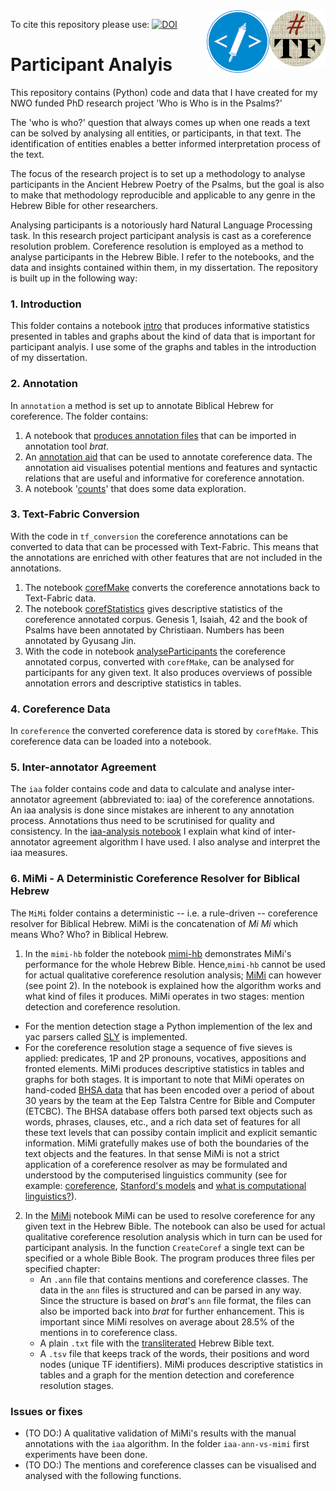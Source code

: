 <img align="right" src="images/tf-small.png" width="90"/>
<img align="right" src="images/etcbc.png" width="100"/>

To cite this repository please use: [![DOI](https://zenodo.org/badge/106433812.svg)](https://zenodo.org/badge/latestdoi/106433812)

# Participant Analyis 

This repository contains (Python) code and data that I have created for my NWO funded PhD research project 'Who is Who is in the Psalms?'

The 'who is who?' question that always comes up when one reads a text can be solved by analysing all entities, or participants, in that text. The identification of entities enables a better informed interpretation process of the text.  

The focus of the research project is to set up a methodology to analyse participants in the Ancient Hebrew Poetry of the Psalms, but the goal is also to make that methodology reproducible and applicable to any genre in the Hebrew Bible for other researchers. 

Analysing participants is a notoriously hard Natural Language Processing task. In this research project participant analysis is cast as a coreference resolution problem. Coreference resolution is employed as a method to analyse participants in the Hebrew Bible. I refer to the notebooks, and the data and insights contained within them, in my dissertation. The repository is built up in the following way:

### 1. Introduction
This folder contains a notebook [intro](https://github.com/cmerwich/participant-analysis/blob/master/introduction/intro.ipynb) that produces informative statistics presented in tables and graphs about the kind of data that is important for participant analyis. I use some of the graphs and tables in the introduction of my dissertation. 

### 2. Annotation 
In `annotation` a method is set up to annotate Biblical Hebrew for coreference. The folder contains: 
1. A notebook that [produces annotation files](https://github.com/cmerwich/participant-analysis/blob/master/annotation/1.file_preparation_for_annotation.ipynb) that can be imported in annotation tool *brat*.
2. An [annotation aid](https://github.com/cmerwich/participant-analysis/blob/master/annotation/2.annotation_aid.ipynb) that can be used to annotate coreference data. The annotation aid visualises potential mentions and features and syntactic relations that are useful and informative for coreference annotation. 
3. A notebook '[counts](https://github.com/cmerwich/participant-analysis/blob/master/annotation/3.counts.ipynb)' that does some data exploration. 

### 3. Text-Fabric Conversion
With the code in `tf_conversion` the coreference annotations can be converted to data that can be processed with Text-Fabric. This means that the annotations are enriched with other features that are not included in the annotations. 
1. The notebook [corefMake](https://github.com/cmerwich/participant-analysis/blob/master/tf_conversion/corefMake.ipynb) converts the coreference annotations back to Text-Fabric data. 
2. The notebook [corefStatistics](https://github.com/cmerwich/participant-analysis/blob/master/tf_conversion/corefStatistics.ipynb) gives descriptive statistics of the coreference annotated corpus. Genesis 1, Isaiah, 42 and the book of Psalms have been annotated by Christiaan. Numbers has been annotated by Gyusang Jin. 
3. With the code in notebook [analyseParticipants](https://github.com/cmerwich/participant-analysis/blob/master/tf_conversion/analyseParticipants.ipynb) the coreference annotated corpus, converted with `corefMake`, can be analysed for participants for any given text. It also produces overviews of possible annotation errors and descriptive statistics in tables. 

### 4. Coreference Data
In `coreference` the converted coreference data is stored by `corefMake`. This coreference data can be loaded into a notebook. 

### 5. Inter-annotator Agreement
The `iaa` folder contains code and data to calculate and analyse inter-annotator agreement (abbreviated to: iaa) of the coreference annotations. An iaa analysis is done since mistakes are inherent to any annotation process. Annotations thus need to be scrutinised for quality and consistency. In the [iaa-analysis notebook](https://nbviewer.jupyter.org/github/cmerwich/participant-analysis/blob/master/iaa/iaa-analysis.ipynb) I explain what kind of inter-annotator agreement algorithm I have used. I also analyse and interpret the iaa measures. 

### 6. MiMi - A Deterministic Coreference Resolver for Biblical Hebrew
The `MiMi` folder contains a deterministic -- i.e. a rule-driven -- coreference resolver for Biblical Hebrew. MiMi is the concatenation of *Mi* *Mi* which means Who? Who? in Biblical Hebrew.  

1. In the `mimi-hb` folder the notebook [mimi-hb](https://github.com/cmerwich/participant-analysis/blob/master/mimi/mimi-hb/mimi-hb.ipynb) demonstrates MiMi's performance for the whole Hebrew Bible. Hence,`mimi-hb` cannot be used for actual qualitative coreference resolution analysis; [MiMi](https://github.com/cmerwich/participant-analysis/blob/master/mimi/MiMi.ipynb) can however (see point 2). In the notebook is explained how the algorithm works and what kind of files it produces. MiMi operates in two stages: mention detection and coreference resolution. 
* For the mention detection stage a Python implemention of the lex and yac parsers called [SLY](https://sly.readthedocs.io/en/latest/index.html) is implemented. 
* For the coreference resolution stage a sequence of five sieves is applied: predicates, 1P and 2P pronouns, vocatives, appositions and fronted elements. 
MiMi produces descriptive statistics in tables and graphs for both stages. It is important to note that MiMi operates on hand-coded [BHSA data](https://etcbc.github.io/bhsa/) that has been encoded over a period of about 30 years by the team at the Eep Talstra Centre for Bible and Computer (ETCBC). The BHSA database offers both parsed text objects such as words, phrases, clauses, etc., and a rich data set of features for all these text levels that can possiby contain implicit and explicit semantic information. MiMi gratefully makes use of both the boundaries of the text objects and the features. In that sense MiMi is not a strict application of a coreference resolver as may be formulated and understood by the computerised linguistics community (see for example: [coreference](https://en.wikipedia.org/wiki/Coreference), [Stanford's models](https://stanfordnlp.github.io/CoreNLP/coref.html) and [what is computational linguistics?](https://www.aclweb.org/portal/what-is-cl)). 

2. In the [MiMi](https://github.com/cmerwich/participant-analysis/blob/master/mimi/MiMi.ipynb) notebook MiMi can be used to resolve coreference for any given text in the Hebrew Bible. The notebook can also be used for actual qualitative coreference resolution analysis which in turn can be used for participant analysis. In the function `CreateCoref` a single text can be specified or a whole Bible Book. The program produces three files per specified chapter:
    * An `.ann` file that contains mentions and coreference classes. The data in the `ann` files is structured and can be parsed in any way. Since the structure is based on *brat*'s `ann` file format, the files can also be imported back into *brat* for further enhancement. This is important since MiMi resolves on average about 28.5% of the mentions in to coreference class. 
    * A plain `.txt` file with the [transliterated](https://annotation.github.io/text-fabric/Writing/Hebrew/) Hebrew Bible text.
    * A `.tsv` file that keeps track of the words, their positions and word nodes (unique TF identifiers).
MiMi produces descriptive statistics in tables and a graph for the mention detection and coreference resolution stages.

### Issues or fixes 
* (TO DO:) A qualitative validation of MiMi's results with the manual annotations with the `iaa` algorithm. In the folder `iaa-ann-vs-mimi` first experiments have been done. 
* (TO DO:) The mentions and coreference classes can be visualised and analysed with the following functions.